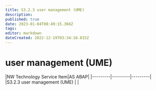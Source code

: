 ```yaml
---
title: S3.2.3 user management (UME)
description: 
published: true
date: 2023-01-04T08:49:15.366Z
tags: 
editor: markdown
dateCreated: 2022-12-19T03:34:10.815Z
---
```


# user management (UME)
|NW Technology Service Item|AS ABAP|
|---------|---------|---------|
|S3.2.3 user management (UME)	 |    |